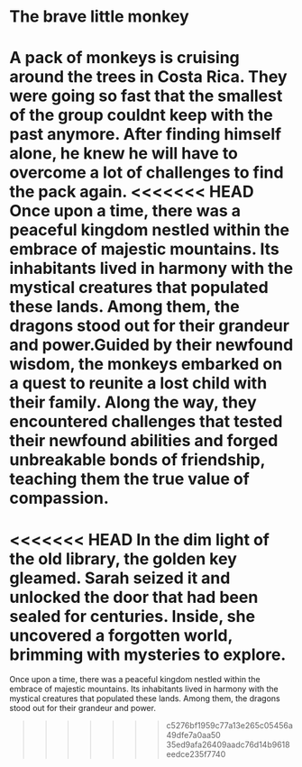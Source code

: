 # The brave little monkey

A pack of monkeys is cruising around the trees in Costa Rica. They were going so fast that the smallest of the group couldnt keep with the past anymore. After finding himself alone, he knew he will have to overcome a lot of challenges to find the pack again.
<<<<<<< HEAD
Once upon a time, there was a peaceful kingdom nestled within the embrace of majestic mountains. Its inhabitants lived in harmony with the mystical creatures that populated these lands. Among them, the dragons stood out for their grandeur and power.Guided by their newfound wisdom, the monkeys embarked on a quest to reunite a lost child with their family. Along the way, they encountered challenges that tested their newfound abilities and forged unbreakable bonds of friendship, teaching them the true value of compassion.
=======
<<<<<<< HEAD
In the dim light of the old library, the golden key gleamed. Sarah seized it and unlocked the door that had been sealed for centuries. Inside, she uncovered a forgotten world, brimming with mysteries to explore.
=======
Once upon a time, there was a peaceful kingdom nestled within the embrace of majestic mountains. Its inhabitants lived in harmony with the mystical creatures that populated these lands. Among them, the dragons stood out for their grandeur and power.
>>>>>>> c5276bf1959c77a13e265c05456a49dfe7a0aa50
>>>>>>> 35ed9afa26409aadc76d14b9618eedce235f7740
